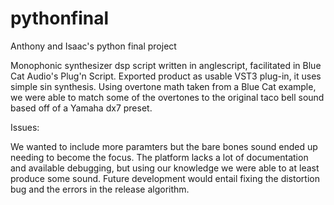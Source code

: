 # pythonfinal
Anthony and Isaac's python final project

Monophonic synthesizer dsp script written in anglescript, facilitated in Blue Cat Audio's Plug'n Script.
Exported product as usable VST3 plug-in, it uses simple sin synthesis. Using overtone math taken from a Blue Cat example, we were able to match some of the overtones to the original taco bell sound based off of a Yamaha dx7 preset.


Issues:

We wanted to include more paramters but the bare bones sound ended up needing to become the focus. The platform lacks a lot of documentation and available debugging, but using our knowledge we were able to at least produce some sound. 
Future development would entail fixing the distortion bug and the errors in the release algorithm. 